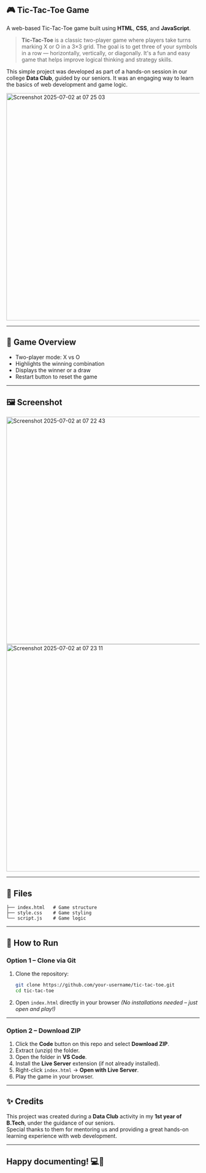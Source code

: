 ## 🎮 Tic-Tac-Toe Game

A web-based Tic-Tac-Toe game built using **HTML**, **CSS**, and **JavaScript**.

> **Tic-Tac-Toe** is a classic two-player game where players take turns marking X or O in a 3×3 grid.
> The goal is to get three of your symbols in a row — horizontally, vertically, or diagonally.
> It's a fun and easy game that helps improve logical thinking and strategy skills.

This  simple project was developed as part of a hands-on session in our college **Data Club**, guided by our seniors. It was an engaging way to learn the basics of web development and game logic.

<img width="593" alt="Screenshot 2025-07-02 at 07 25 03" src="https://github.com/user-attachments/assets/bad90c62-d149-45aa-a65f-deaf8cdb37d5" />

---

## 🧠 Game Overview

- Two-player mode: X vs O
- Highlights the winning combination
- Displays the winner or a draw
- Restart button to reset the game

---

## 🖼️ Screenshot

<img width="593" alt="Screenshot 2025-07-02 at 07 22 43" src="https://github.com/user-attachments/assets/2036332e-e104-4524-a549-c67d1881aabf" />

<img width="593" alt="Screenshot 2025-07-02 at 07 23 11" src="https://github.com/user-attachments/assets/4c589096-eefd-4bb4-b367-c3390935caff" />

---

## 📁 Files

```
├── index.html   # Game structure
├── style.css    # Game styling
└── script.js    # Game logic

```

---

## 🚀 How to Run

### Option 1 – Clone via Git

1. Clone the repository:

   ```bash
   git clone https://github.com/your-username/tic-tac-toe.git
   cd tic-tac-toe
   ```
2. Open `index.html` directly in your browser
   *(No installations needed – just open and play!)*

---

### Option 2 – Download ZIP

1. Click the **Code** button on this repo and select **Download ZIP**.
2. Extract (unzip) the folder.
3. Open the folder in **VS Code**.
4. Install the **Live Server** extension (if not already installed).
5. Right-click `index.html` → **Open with Live Server**.
6. Play the game in your browser.

---


## ✨ Credits

This project was created during a **Data Club** activity in my **1st year of B.Tech**, under the guidance of our seniors.  
Special thanks to them for mentoring us and providing a great hands-on learning experience with web development.

---

## Happy documenting! 💻📘




